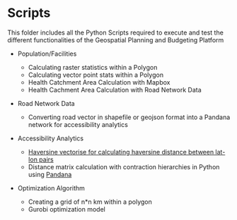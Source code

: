 # Scripts
This folder includes all the Python Scripts required to execute and test the different functionalities of the Geospatial Planning and Budgeting Platform

- Population/Facilities
  - Calculating raster statistics within a Polygon
  - Calculating vector point stats within a Polygon
  - Health Catchment Area Calculation with Mapbox
  - Health Cachment Area Calculation with Road Network Data
  
- Road Network Data
  - Converting road vector in shapefile or geojson format into a Pandana network for accessibility analytics 
  
- Accessibility Analytics
  - [Haversine vectorise for calculating haversine distance between lat-lon pairs](https://github.com/parvathykrishnank/gpbp/blob/00d259991734182a6289084d7a47327b2a41d793/Scripts/Accessibility%20Analysis/haversine_vectorize.py)
  - Distance matrix calculation with contraction hierarchies in Python using [Pandana](https://udst.github.io/pandana/network.html)

- Optimization Algorithm
  - Creating a grid of n\*n km within a polygon  
  - Gurobi optimization model
